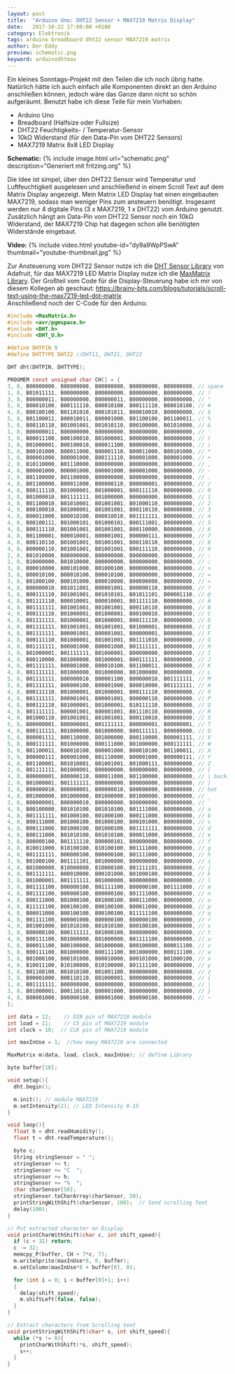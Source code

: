 ```yaml
---
layout: post
title:  "Arduino Uno: DHT22 Sensor + MAX7219 Matrix Display"
date:   2017-10-22 17:00:00 +0100
category: Elektronik
tags: arduino breadboard dht22 sensor MAX7219 matrix
author: Der-Eddy
preview: schematic.png
keyword: arduinodhtmax
---
```

Ein kleines Sonntags-Projekt mit den Teilen die ich noch übrig hatte. Natürlich hätte ich auch einfach alle Komponenten direkt an den Arduino anschließen können, jedoch wäre das Ganze dann nicht so schön aufgeräumt. Benutzt habe ich diese Teile für mein Vorhaben:

 - Arduino Uno
 - Breadboard (Halfsize oder Fullsize)
 - DHT22 Feuchtigkeits- / Temperatur-Sensor
 - 10kΩ Widerstand (für den Data-Pin vom DHT22 Sensors)
 - MAX7219 Matrix 8x8 LED Display

**Schematic:**
{% include image.html url="schematic.png" description="Generiert mit fritzing.org" %}

Die Idee ist simpel, über den DHT22 Sensor wird Temperatur und Luftfeuchtigkeit ausgelesen und anschließend in einem Scroll Text auf dem Matrix Display angezeigt. Mein Matrix LED Display hat einen eingebauten MAX7219, sodass man weniger Pins zum ansteuern benötigt. Insgesamt werden nur 4 digitale Pins (3 x MAX7219, 1 x DHT22) vom Arduino genutzt. Zusätzlich hängt am Data-Pin vom DHT22 Sensor noch ein 10kΩ Widerstand, der MAX7219 Chip hat dagegen schon alle benötigten Widerstände eingebaut.

**Video:**
{% include video.html youtube-id="dy9a9WpPSwA" thumbnail="youtube-thumbnail.jpg" %}


Zur Ansteuerung vom DHT22 Sensor nutze ich die [DHT Sensor Library](https://github.com/adafruit/DHT-sensor-library) von Adafruit, für das MAX7219 LED Matrix Display nutze ich die [MaxMatrix Library](https://github.com/javastraat/arduino/tree/master/libraries/MaxMatrix). Der Großteil vom Code für die Display-Steuerung habe ich mir von diesem Kollegen ab geschaut: [https://brainy-bits.com/blogs/tutorials/scroll-text-using-the-max7219-led-dot-matrix  ](https://brainy-bits.com/blogs/tutorials/scroll-text-using-the-max7219-led-dot-matrix)  
Anschließend noch der C-Code für den Arduino:
```c
#include <MaxMatrix.h>
#include <avr/pgmspace.h>
#include <DHT.h>
#include <DHT_U.h>

#define DHTPIN 9     
#define DHTTYPE DHT22 //DHT11, DHT21, DHT22

DHT dht(DHTPIN, DHTTYPE);

PROGMEM const unsigned char CH[] = {
3, 8, B00000000, B00000000, B00000000, B00000000, B00000000, // space
1, 8, B01011111, B00000000, B00000000, B00000000, B00000000, // !
3, 8, B00000011, B00000000, B00000011, B00000000, B00000000, // "
5, 8, B00010100, B00111110, B00010100, B00111110, B00010100, // #
4, 8, B00100100, B01101010, B00101011, B00010010, B00000000, // $
5, 8, B01100011, B00010011, B00001000, B01100100, B01100011, // %
5, 8, B00110110, B01001001, B01010110, B00100000, B01010000, // &
1, 8, B00000011, B00000000, B00000000, B00000000, B00000000, // '
3, 8, B00011100, B00100010, B01000001, B00000000, B00000000, // (
3, 8, B01000001, B00100010, B00011100, B00000000, B00000000, // )
5, 8, B00101000, B00011000, B00001110, B00011000, B00101000, // *
5, 8, B00001000, B00001000, B00111110, B00001000, B00001000, // +
2, 8, B10110000, B01110000, B00000000, B00000000, B00000000, // ,
4, 8, B00001000, B00001000, B00001000, B00001000, B00000000, // -
2, 8, B01100000, B01100000, B00000000, B00000000, B00000000, // .
4, 8, B01100000, B00011000, B00000110, B00000001, B00000000, // /
4, 8, B00111110, B01000001, B01000001, B00111110, B00000000, // 0
3, 8, B01000010, B01111111, B01000000, B00000000, B00000000, // 1
4, 8, B01100010, B01010001, B01001001, B01000110, B00000000, // 2
4, 8, B00100010, B01000001, B01001001, B00110110, B00000000, // 3
4, 8, B00011000, B00010100, B00010010, B01111111, B00000000, // 4
4, 8, B00100111, B01000101, B01000101, B00111001, B00000000, // 5
4, 8, B00111110, B01001001, B01001001, B00110000, B00000000, // 6
4, 8, B01100001, B00010001, B00001001, B00000111, B00000000, // 7
4, 8, B00110110, B01001001, B01001001, B00110110, B00000000, // 8
4, 8, B00000110, B01001001, B01001001, B00111110, B00000000, // 9
2, 8, B01010000, B00000000, B00000000, B00000000, B00000000, // :
2, 8, B10000000, B01010000, B00000000, B00000000, B00000000, // ;
3, 8, B00010000, B00101000, B01000100, B00000000, B00000000, // <
3, 8, B00010100, B00010100, B00010100, B00000000, B00000000, // =
3, 8, B01000100, B00101000, B00010000, B00000000, B00000000, // >
4, 8, B00000010, B01011001, B00001001, B00000110, B00000000, // ?
5, 8, B00111110, B01001001, B01010101, B01011101, B00001110, // @
4, 8, B01111110, B00010001, B00010001, B01111110, B00000000, // A
4, 8, B01111111, B01001001, B01001001, B00110110, B00000000, // B
4, 8, B00111110, B01000001, B01000001, B00100010, B00000000, // C
4, 8, B01111111, B01000001, B01000001, B00111110, B00000000, // D
4, 8, B01111111, B01001001, B01001001, B01000001, B00000000, // E
4, 8, B01111111, B00001001, B00001001, B00000001, B00000000, // F
4, 8, B00111110, B01000001, B01001001, B01111010, B00000000, // G
4, 8, B01111111, B00001000, B00001000, B01111111, B00000000, // H
3, 8, B01000001, B01111111, B01000001, B00000000, B00000000, // I
4, 8, B00110000, B01000000, B01000001, B00111111, B00000000, // J
4, 8, B01111111, B00001000, B00010100, B01100011, B00000000, // K
4, 8, B01111111, B01000000, B01000000, B01000000, B00000000, // L
5, 8, B01111111, B00000010, B00001100, B00000010, B01111111, // M
5, 8, B01111111, B00000100, B00001000, B00010000, B01111111, // N
4, 8, B00111110, B01000001, B01000001, B00111110, B00000000, // O
4, 8, B01111111, B00001001, B00001001, B00000110, B00000000, // P
4, 8, B00111110, B01000001, B01000001, B10111110, B00000000, // Q
4, 8, B01111111, B00001001, B00001001, B01110110, B00000000, // R
4, 8, B01000110, B01001001, B01001001, B00110010, B00000000, // S
5, 8, B00000001, B00000001, B01111111, B00000001, B00000001, // T
4, 8, B00111111, B01000000, B01000000, B00111111, B00000000, // U
5, 8, B00001111, B00110000, B01000000, B00110000, B00001111, // V
5, 8, B00111111, B01000000, B00111000, B01000000, B00111111, // W
5, 8, B01100011, B00010100, B00001000, B00010100, B01100011, // X
5, 8, B00000111, B00001000, B01110000, B00001000, B00000111, // Y
4, 8, B01100001, B01010001, B01001001, B01000111, B00000000, // Z
2, 8, B01111111, B01000001, B00000000, B00000000, B00000000, // [
4, 8, B00000001, B00000110, B00011000, B01100000, B00000000, // \ backslash
2, 8, B01000001, B01111111, B00000000, B00000000, B00000000, // ]
3, 8, B00000010, B00000001, B00000010, B00000000, B00000000, // hat
4, 8, B01000000, B01000000, B01000000, B01000000, B00000000, // _
2, 8, B00000001, B00000010, B00000000, B00000000, B00000000, // `
4, 8, B00100000, B01010100, B01010100, B01111000, B00000000, // a
4, 8, B01111111, B01000100, B01000100, B00111000, B00000000, // b
4, 8, B00111000, B01000100, B01000100, B00101000, B00000000, // c
4, 8, B00111000, B01000100, B01000100, B01111111, B00000000, // d
4, 8, B00111000, B01010100, B01010100, B00011000, B00000000, // e
3, 8, B00000100, B01111110, B00000101, B00000000, B00000000, // f
4, 8, B10011000, B10100100, B10100100, B01111000, B00000000, // g
4, 8, B01111111, B00000100, B00000100, B01111000, B00000000, // h
3, 8, B01000100, B01111101, B01000000, B00000000, B00000000, // i
4, 8, B01000000, B10000000, B10000100, B01111101, B00000000, // j
4, 8, B01111111, B00010000, B00101000, B01000100, B00000000, // k
3, 8, B01000001, B01111111, B01000000, B00000000, B00000000, // l
5, 8, B01111100, B00000100, B01111100, B00000100, B01111000, // m
4, 8, B01111100, B00000100, B00000100, B01111000, B00000000, // n
4, 8, B00111000, B01000100, B01000100, B00111000, B00000000, // o
4, 8, B11111100, B00100100, B00100100, B00011000, B00000000, // p
4, 8, B00011000, B00100100, B00100100, B11111100, B00000000, // q
4, 8, B01111100, B00001000, B00000100, B00000100, B00000000, // r
4, 8, B01001000, B01010100, B01010100, B00100100, B00000000, // s
3, 8, B00000100, B00111111, B01000100, B00000000, B00000000, // t
4, 8, B00111100, B01000000, B01000000, B01111100, B00000000, // u
5, 8, B00011100, B00100000, B01000000, B00100000, B00011100, // v
5, 8, B00111100, B01000000, B00111100, B01000000, B00111100, // w
5, 8, B01000100, B00101000, B00010000, B00101000, B01000100, // x
4, 8, B10011100, B10100000, B10100000, B01111100, B00000000, // y
3, 8, B01100100, B01010100, B01001100, B00000000, B00000000, // z
3, 8, B00001000, B00110110, B01000001, B00000000, B00000000, // {
1, 8, B01111111, B00000000, B00000000, B00000000, B00000000, // |
3, 8, B01000001, B00110110, B00001000, B00000000, B00000000, // }
4, 8, B00001000, B00000100, B00001000, B00000100, B00000000, // ~
};

int data = 12;    // DIN pin of MAX7219 module
int load = 11;    // CS pin of MAX7219 module
int clock = 10;  // CLK pin of MAX7219 module

int maxInUse = 1;  //how many MAX7219 are connected

MaxMatrix m(data, load, clock, maxInUse); // define Library

byte buffer[10];

void setup(){
  dht.begin();

  m.init(); // module MAX7219
  m.setIntensity(2); // LED Intensity 0-15
}

void loop(){
  float h = dht.readHumidity();
  float t = dht.readTemperature();

  byte c;
  String stringSensor = " ";
  stringSensor += t;
  stringSensor += "C  ";
  stringSensor += h;
  stringSensor += "%  ";
  char charSensor[50];
  stringSensor.toCharArray(charSensor, 50);
  printStringWithShift(charSensor, 100);  // Send scrolling Text
  delay(100);
}

// Put extracted character on Display
void printCharWithShift(char c, int shift_speed){
  if (c < 32) return;
  c -= 32;
  memcpy_P(buffer, CH + 7*c, 7);
  m.writeSprite(maxInUse*8, 0, buffer);
  m.setColumn(maxInUse*8 + buffer[0], 0);

  for (int i = 0; i < buffer[0]+1; i++)
  {
    delay(shift_speed);
    m.shiftLeft(false, false);
  }
}

// Extract characters from Scrolling text
void printStringWithShift(char* s, int shift_speed){
  while (*s != 0){
    printCharWithShift(*s, shift_speed);
    s++;
  }
}
```
